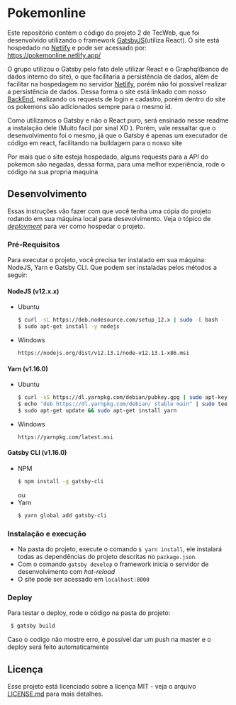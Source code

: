 # Pokemonline

Este repositório contém o código do projeto 2 de TecWeb, que foi desenvolvido utilizando o framework [GatsbyJS](https://www.gatsbyjs.org/)(utiliza React). O site está hospedado no [Netlify](https://www.netlify.com/) e pode ser acessado por: https://pokemonline.netlify.app/

O grupo utilizou o Gatsby pelo fato dele utilizar React e o Graphql(banco de dados interno do site), o que facilitaria a persistência de dados, além de facilitar na hospedagem no servidor [Netlify](https://www.netlify.com/), porém não foi possível realizar a persistência de dados. Dessa forma o site está linkado com nosso [BackEnd](https://github.com/MarceloCMiguel/Backend-Pokemon), realizando os requests de login e cadastro, porém dentro do site os pokemons são adicionados sempre para o mesmo id.

Como utilizamos o Gatsby e não o React puro, será ensinado nesse readme a instalação dele (Muito facil por sinal XD ). Porém, vale ressaltar que o desenvolvimento foi o mesmo, já que o Gatsby é apenas um executador de código em react, facilitando na buildagem para o nosso site

Por mais que o site esteja hospedado, alguns requests para a API do pokemon são negadas, dessa forma, para uma melhor experiência, rode o código na sua propria maquina
## Desenvolvimento

Essas instruções vão fazer com que você tenha uma cópia do projeto rodando em sua máquina local para desevolvimento.
Veja o tópico de [_deployment_](#deployment) para ver como hospedar o projeto.

### Pré-Requisitos

Para executar o projeto, você precisa ter instalado em sua máquina: NodeJS, Yarn e Gatsby CLI. Que podem ser instaladas pelos métodos a seguir:

#### NodeJS (v12.x.x)

- Ubuntu

  ```bash
  $ curl -sL https://deb.nodesource.com/setup_12.x | sudo -E bash -
  $ sudo apt-get install -y nodejs
  ```

- Windows
  ```
  https://nodejs.org/dist/v12.13.1/node-v12.13.1-x86.msi
  ```

#### Yarn (v1.16.0)

- Ubuntu

  ```bash
  $ curl -sS https://dl.yarnpkg.com/debian/pubkey.gpg | sudo apt-key add -
  $ echo "deb https://dl.yarnpkg.com/debian/ stable main" | sudo tee /etc/apt/sources.list.d/yarn.list
  $ sudo apt-get update && sudo apt-get install yarn
  ```

- Windows
  ```
  https://yarnpkg.com/latest.msi
  ```

#### Gatsby CLI (v1.16.0)

- NPM
  ```bash
  $ npm install -g gatsby-cli
  ```
  ou
- Yarn
  ```bash
  $ yarn global add gatsby-cli
  ```

### Instalação e execução

- Na pasta do projeto, execute o comando `$ yarn install`, ele instalará todas as dependências do projeto descritas no `package.json`.
- Com o comando `gatsby develop` o framework inicia o servidor de desenvolvimento com _hot-reload_
- O site pode ser acessado em `localhost:8000`

### Deploy

Para testar o deploy, rode o código na pasta do projeto:
 ```bash
  $ gatsby build
  ```
Caso o codigo não mostre erro, é possível dar um push na master e o deploy será feito automaticamente


## Licença

Esse projeto está licenciado sobre a licença MIT - veja o arquivo [LICENSE.md](LICENSE.md) para mais detalhes.

